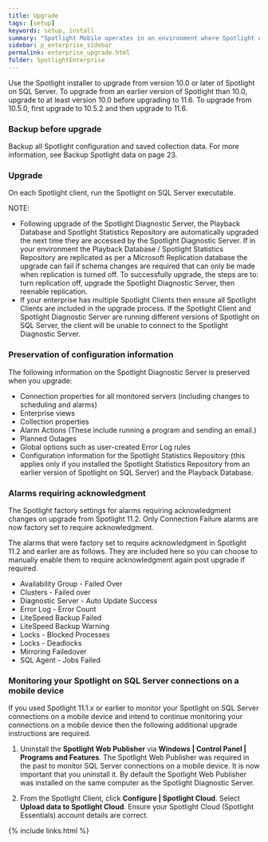 ```yaml
---
title: Upgrade
tags: [setup]
keywords: setup, install
summary: "Spotlight Mobile operates in an environment where Spotlight on SQL Server and / or Spotlight on Oracle is installed. Use Spotlight Mobile to monitor your Spotlight connections remotely via your mobile device. Spotlight Mobile features include a heatmap, alarms list, alarm details and the ability to snooze and acknowledge alarms."
sidebar: p_enterprise_sidebar
permalink: enterprise_upgrade.html
folder: SpotlightEnterprise
---
```



Use the Spotlight installer to upgrade from version 10.0 or later of Spotlight on SQL Server. To upgrade from an earlier version of Spotlight than 10.0, upgrade to at least version 10.0 before upgrading to 11.6. To upgrade from 10.5.0, first upgrade to 10.5.2 and then upgrade to 11.6.

### Backup before upgrade
Backup all Spotlight configuration and saved collection data. For more information, see Backup Spotlight data on page 23.

### Upgrade
On each Spotlight client, run the Spotlight on SQL Server executable.

NOTE:

*  Following upgrade of the Spotlight Diagnostic Server, the Playback Database and Spotlight Statistics Repository are automatically upgraded the next time they are accessed by the Spotlight Diagnostic Server. If in your environment the Playback Database / Spotlight Statistics Repository are replicated as per a Microsoft Replication database the upgrade can fail if schema changes are required that can only be made when replication is turned off. To successfully upgrade, the steps are to: turn replication off, upgrade the Spotlight Diagnostic Server, then reenable replication.
*  If your enterprise has multiple Spotlight Clients then ensure all Spotlight Clients are included in the upgrade process. If the Spotlight Client and Spotlight Diagnostic Server are running different versions of Spotlight on SQL Server, the client will be unable to connect to the Spotlight Diagnostic Server.

### Preservation of configuration information
The following information on the Spotlight Diagnostic Server is preserved when you upgrade:

*  Connection properties for all monitored servers (including changes to scheduling and alarms)
*  Enterprise views
*  Collection properties
*  Alarm Actions (These include running a program and sending an email.)
*  Planned Outages
*  Global options such as user-created Error Log rules
*  Configuration information for the Spotlight Statistics Repository (this applies only if you installed the Spotlight Statistics Repository from an earlier version of Spotlight on SQL Server) and the Playback Database.

### Alarms requiring acknowledgment
The Spotlight factory settings for alarms requiring acknowledgment changes on upgrade from Spotlight 11.2. Only Connection Failure alarms are now factory set to require acknowledgment.

The alarms that were factory set to require acknowledgment in Spotlight 11.2 and earlier are as follows. They are included here so you can choose to manually enable them to require acknowledgment again post upgrade if required.

*  Availability Group - Failed Over
*  Clusters - Failed over
*  Diagnostic Server - Auto Update Success
*  Error Log - Error Count
*  LiteSpeed Backup Failed
*  LiteSpeed Backup Warning
*  Locks - Blocked Processes
*  Locks - Deadlocks
*  Mirroring Failedover
*  SQL Agent - Jobs Failed

### Monitoring your Spotlight on SQL Server connections on a mobile device
If you used Spotlight 11.1.x or earlier to monitor your Spotlight on SQL Server connections on a mobile device and intend to continue monitoring your connections on a mobile device then the following additional upgrade instructions are required.

1. Uninstall the **Spotlight Web Publisher** via **Windows \| Control Panel \| Programs and Features**. The Spotlight Web Publisher was required in the past to monitor SQL Server connections on a mobile device. It is now important that you uninstall it. By default the Spotlight Web Publisher was installed on the same computer as the Spotlight Diagnostic Server.

2. From the Spotlight Client, click **Configure \| Spotlight Cloud**. Select **Upload data to Spotlight Cloud**. Ensure your Spotlight Cloud (Spotlight Essentials) account details are correct.

{% include links.html %}
